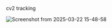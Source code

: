 cv2 tracking

![Screenshot from 2025-03-22 15-48-58](https://github.com/user-attachments/assets/b433fa52-150f-4550-a698-4a9bdd045e69)
